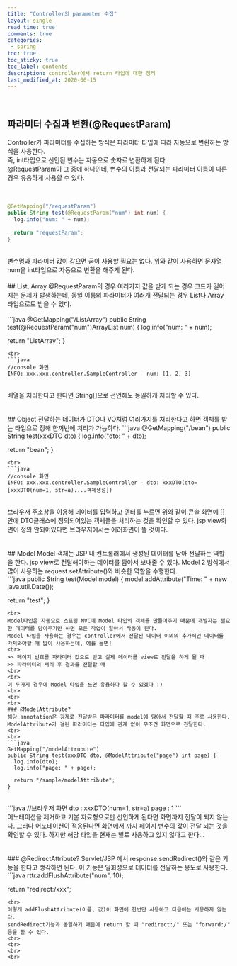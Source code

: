 ```yaml
---
title: "Controller의 parameter 수집"
layout: single    
read_time: true    
comments: true   
categories: 
 - spring  
toc: true    
toc_sticky: true    
toc_label: contents    
description: controller에서 return 타입에 대한 정리  
last_modified_at: 2020-06-15  
---
```

<br>

## 파라미터 수집과 변환(@RequestParam)
Controller가 파라미터를 수집하는 방식은 파라미터 타입에 따라 자동으로 변환하는 방식을 사용한다.  
즉, int타입으로 선언된 변수는 자동으로 숫자로 변환하게 된다.  
@RequestParam이 그 중에 하나인데, 변수의 이름과 전달되는 파라미터 이름이 다른 경우 유용하게 사용할 수 있다.  
<br>
<br>
```java
@GetMapping("/requestParam")
public String test(@RequestParam("num") int num) {
  log.info("num: " + num);
  
  return "requestParam";
}
```
<br>
변수명과 파라미터 값이 같으면 굳이 사용할 필요는 없다.  
위와 같이 사용하면 문자열 num을 int타입으로 자동으로 변환을 해주게 된다.   
<br>
<br>
## List, Array 
@RequestParam의 경우 여러가지 값을 받게 되는 경우 코드가 길어지는 문제가 발생하는데, 동일 이름의 파라미터가 여러개 전달되는 경우
List나 Array 타입으로도 받을 수 있다.  
<br>
<br>
```java
@GetMapping("/ListArray")
public String test(@RequestParam("num")ArrayList<String> num) {
  log.info("num: " + num);
  
  return "ListArray";
}
```
<br>
```java
//console 화면
INFO: xxx.xxx.controller.SampleController - num: [1, 2, 3]
```
<br>
배열을 처리한다고 한다면 String[]으로 선언해도 동일하게 처리할 수 있다.   
<br>
<br>
<br>
## Object
전달하는 데이터가 DTO나 VO처럼 여러가지를 처리한다고 하면 객체를 받는 타입으로 정해 한꺼번에 처리가 가능하다.   
```java
@GetMapping("/bean")
public String test(xxxDTO dto) {
  log.info("dto: " + dto);
  
  return "bean";
}
```
<br>
```java
//console 화면
INFO: xxx.xxx.controller.SampleController - dto: xxxDTO(dto=[xxxDTO(num=1, str=a)....객체생성])
```
<br>
브라우저 주소창을 이용해 데이터를 입력하고 엔터를 누르면 위와 같이 콘솔 화면에 []안에 DTO클래스에 정의되어있는 객체들을 처리하는 것을 확인할 수 있다.   
jsp view화면이 정의 안되어있다면 브라우저에서는 에러화면이 뜰 것이다.   
<br>
<br>
<br>
## Model
Model 객체는 JSP 내 컨트롤러에서 생성된 데이터를 담아 전달하는 역할을 한다. jsp view로 전달해야하는 데이터를 담아서 보내줄 수 있다.   
Model 2 방식에서 많이 사용하는 request.setAttribute()와 비슷한 역할을 수행한다.   
<br>
```java
public String test(Model model) {
  model.addAttribute("Time: " + new java.util.Date());
  
  return "test";
}
```
<br>
Model타입은 자동으로 스프링 MVC에 Model 타입의 객체를 만들어주기 때문에 개발자는 필요한 데이터를 담아주기만 하면 모든 작업이 알아서 작동이 된다.   
Model 타입을 사용하는 경우는 controller에서 전달된 데이터 이외의 추가적인 데이터를 가져와야할 때 많이 사용하는데, 예를 들면!
<br>
>> 페이지 번호를 파라미터 값으로 받고 실제 데이터를 view로 전달을 하게 될 때
>> 파라미터의 처리 후 결과를 전달할 때
<br>
<br>
이 두가지 경우에 Model 타입을 쓰면 유용하다 할 수 있겠다 :)
<br>
<br>
<br>
### @ModelAttribute?
해당 annotation은 강제로 전달받은 파라미터를 model에 담아서 전달할 때 주로 사용한다. ModelAttribute가 걸린 파라미터는 타입에 관계 없이 무조건 화면으로 전달한다.   
<br>
<br>
```java
GetMapping("/modelAttrubute")
public String test(xxxDTO dto, @ModelAttribute("page") int page) {
  log.info(dto);
  log.info("page: " + page);
  
  return "/sample/modelAttribute";
}
```

<br>
```java
//브라우저 화면
dto : xxxDTO(num=1, str=a)
page : 1 
```
<br>
어노테이션을 제거하고 기본 자료형으로만 선언하게 된다면 화면까지 전달이 되지 않는다. 그러나 어노테이션이 적용된다면 화면에서 까지
페이지 변수의 값이 전달 되는 것을 확인할 수 있다.  
하지만 해당 타입을 현재는 별로 사용하고 있지 않다고 한다...   
<br>
<br>
<br>
### @RedirectAttribute?
Servlet/JSP 에서 response.sendRedirect()와 같은 기능을 한다고 생각하면 된다.  
이 기능은 일회성으로 데이터를 전달하는 용도로 사용한다.   
<br>
```java
rttr.addFlushAttribute("num", 10);

return "redirect:/xxx";
```
<br>
이렇게 addFlushAttribute(이름, 값)이 화면에 한번만 사용하고 다음에는 사용하지 않는다.   
sendRedirect기능과 동일하기 때문에 return 할 때 "redirect:/" 또는 "forward:/" 등을 할 수 있다.   
<br>
<br>
<br>
<br>

